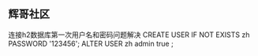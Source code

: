 ## 辉哥社区
连接h2数据库第一次用户名和密码问题解决
CREATE USER IF NOT EXISTS zh PASSWORD '123456';
ALTER USER zh admin true ;
